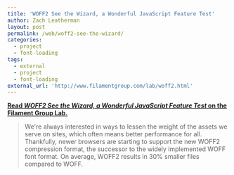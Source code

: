 ```yaml
---
title: 'WOFF2 See the Wizard, a Wonderful JavaScript Feature Test'
author: Zach Leatherman
layout: post
permalink: /web/woff2-see-the-wizard/
categories:
  - project
  - font-loading
tags:
  - external
  - project
  - font-loading
external_url: 'http://www.filamentgroup.com/lab/woff2.html'
---
```


[**Read *WOFF2 See the Wizard, a Wonderful JavaScript Feature Test* on the Filament Group Lab.**](http://www.filamentgroup.com/lab/woff2.html)

> We're always interested in ways to lessen the weight of the assets we serve on sites, which often means better performance for all. Thankfully, newer browsers are starting to support the new WOFF2 compression format, the successor to the widely implemented WOFF font format. On average, WOFF2 results in 30% smaller files compared to WOFF. 
